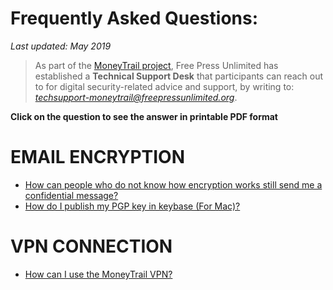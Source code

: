 # Frequently Asked Questions:

*Last updated: May 2019*

> As part of the [MoneyTrail project](https://www.money-trail.org/), Free Press Unlimited has established a **Technical Support Desk** that participants can reach out to for digital security-related advice and support, by writing to: *techsupport-moneytrail@freepressunlimited.org*.

**Click on the question to see the answer in printable PDF format**

# EMAIL ENCRYPTION
* [How can people who do not know how encryption works still send me a confidential message?](https://security.money-trail.org/assets/Hawkpost.pdf)
* [How do I publish my PGP key in keybase (For Mac)?](https://security.money-trail.org/assets/keybase.pdf)

# VPN CONNECTION
* [How can I use the MoneyTrail VPN?](https://security.money-trail.org/assets/vpnoutline.pdf)

